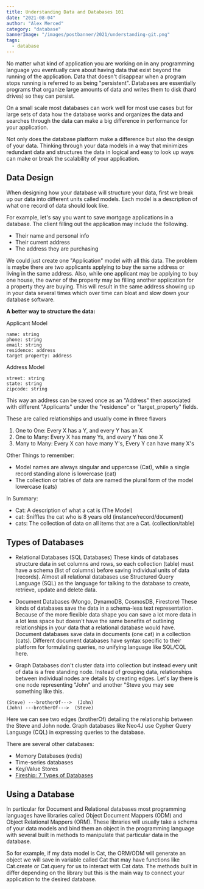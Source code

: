 ```yaml
---
title: Understanding Data and Databases 101
date: "2021-08-04"
author: "Alex Merced"
category: "database"
bannerImage: "/images/postbanner/2021/understanding-git.png"
tags:
  - database
---
```


No matter what kind of application you are working on in any programming language you eventually care about having data that exist beyond the running of the application. Data that doesn't disappear when a program stops running is referred to as being "persistent". Databases are essentially programs that organize large amounts of data and writes them to disk (hard drives) so they can persist.

On a small scale most databases can work well for most use cases but for large sets of data how the database works and organizes the data and searches through the data can make a big difference in performance for your application.

Not only does the database platform make a difference but also the design of your data. Thinking through your data models in a way that minimizes redundant data and structures the data in logical and easy to look up ways can make or break the scalability of your application.

## Data Design

When designing how your database will structure your data, first we break up our data into different units called models. Each model is a description of what one record of data should look like.

For example, let's say you want to save mortgage applications in a database. The client filling out the application may include the following.

- Their name and personal info
- Their current address
- The address they are purchasing

We could just create one "Application" model with all this data. The problem is maybe there are two applicants applying to buy the same address or living in the same address. Also, while one applicant may be applying to buy one house, the owner of the property may be filling another application for a property they are buying. This will result in the same address showing up in your data several times which over time can bloat and slow down your database software.

**A better way to structure the data:**

Applicant Model

```
name: string
phone: string
email: string
residence: address
target property: address
```

Address Model

```
street: string
state: string
zipcode: string
```

This way an address can be saved once as an "Address" then associated with different "Applicants" under the "residence" or "target_property" fields.

These are called relationships and usually come in three flavors

1. One to One: Every X has a Y, and every Y has an X
2. One to Many: Every X has many Ys, and every Y has one X
3. Many to Many: Every X can have many Y's, Every Y can have many X's

Other Things to remember:

- Model names are always singular and uppercase (Cat), while a single record standing alone is lowercase (cat)
- The collection or tables of data are named the plural form of the model lowercase (cats)

In Summary:

- Cat: A description of what a cat is (The Model)
- cat: Sniffles the cat who is 8 years old (instance/record/document)
- cats: The collection of data on all items that are a Cat. (collection/table)

## Types of Databases

- Relational Databases (SQL Databases)
These kinds of databases structure data in set columns and rows, so each collection (table) must have a schema (list of columns) before saving individual units of data (records). Almost all relational databases use Structured Query Language (SQL) as the language for talking to the database to create, retrieve, update and delete data.

- Document Databases (Mongo, DynamoDB, CosmosDB, Firestore)
These kinds of databases save the data in a schema-less text representation. Because of the more flexible data shape you can save a lot more data in a lot less space but doesn't have the same benefits of outlining relationships in your data that a relational database would have. Document databases save data in documents (one cat) in a collection (cats). Different document databases have syntax specific to their platform for formulating queries, no unifying language like SQL/CQL here.

- Graph Databases don't cluster data into collection but instead every unit of data is a free standing node. Instead of grouping data, relationships between individual nodes are details by creating edges. Let's lay there is one node representing "John" and another "Steve you may see something like this.

```
(Steve) ---brotherOf--->  (John)
(John) ---brotherOf--->  (Steve)
```

Here we can see two edges (brotherOf) detailing the relationship between the Steve and John node. Graph databases like Neo4J use Cypher Query Language (CQL) in expressing queries to the database.

There are several other databases:
- Memory Databases (redis)
- Time-series databases
- Key/Value Stores
- [Fireship: 7 Types of Databases](https://www.youtube.com/watch?v=W2Z7fbCLSTw)

## Using a Database

In particular for Document and Relational databases most programming languages have libraries called Object Document Mappers (ODM) and Object Relational Mappers (ORM). These libraries will usually take a schema of your data models and bind them an object in the programming language with several built in methods to manipulate that particular data in the database.

So for example, if my data model is Cat, the ORM/ODM will generate an object we will save in variable called Cat that may have functions like Cat.create or Cat.query for us to interact with Cat data. The methods built in differ depending on the library but this is the main way to connect your application to the desired database.